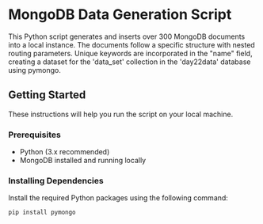 # MongoDB Data Generation Script

This Python script generates and inserts over 300 MongoDB documents into a local instance. The documents follow a specific structure with nested routing parameters. Unique keywords are incorporated in the "name" field, creating a dataset for the 'data_set' collection in the 'day22data' database using pymongo.

## Getting Started

These instructions will help you run the script on your local machine.

### Prerequisites

- Python (3.x recommended)
- MongoDB installed and running locally

### Installing Dependencies

Install the required Python packages using the following command:

```bash
pip install pymongo
